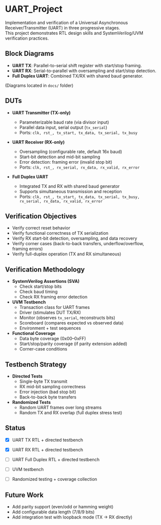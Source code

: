 # UART_Project
Implementation and verification of a Universal Asynchronous Receiver/Transmitter (UART) in three progressive stages.  
This project demonstrates RTL design skills and SystemVerilog/UVM verification practices.  


## Block Diagrams
- **UART TX**: Parallel-to-serial shift register with start/stop framing.
- **UART RX**: Serial-to-parallel with oversampling and start/stop detection.
- **Full Duplex UART**: Combined TX/RX with shared baud generator.  

(Diagrams located in `docs/` folder)

## DUTs
- **UART Transmitter (TX-only)**
  - Parameterizable baud rate (via divisor input)
  - Parallel data input, serial output (`tx_serial`)
  - Ports: `clk, rst_, tx_start, tx_data, tx_serial, tx_busy`

- **UART Receiver (RX-only)**
  - Oversampling (configurable rate, default 16x baud)
  - Start-bit detection and mid-bit sampling
  - Error detection: framing error (invalid stop bit)
  - Ports: `clk, rst_, rx_serial, rx_data, rx_valid, rx_error`

- **Full Duplex UART**
  - Integrated TX and RX with shared baud generator
  - Supports simultaneous transmission and reception
  - Ports: `clk, rst_, tx_start, tx_data, tx_serial, tx_busy, rx_serial, rx_data, rx_valid, rx_error`


## Verification Objectives
- Verify correct reset behavior
- Verify functional correctness of TX serialization
- Verify RX start-bit detection, oversampling, and data recovery
- Verify corner cases (back-to-back transfers, underflow/overflow, framing errors)
- Verify full-duplex operation (TX and RX simultaneous)


## Verification Methodology
- **SystemVerilog Assertions (SVA)**  
  - Check start/stop bits
  - Check baud timing
  - Check RX framing error detection
- **UVM Testbench**  
  - Transaction class for UART frames
  - Driver (stimulates DUT TX/RX)
  - Monitor (observes `tx_serial`, reconstructs bits)
  - Scoreboard (compares expected vs observed data)
  - Environment + test sequences
- **Functional Coverage**  
  - Data byte coverage (0x00–0xFF)
  - Start/stop/parity coverage (if parity extension added)
  - Corner-case conditions


## Testbench Strategy
- **Directed Tests**
  - Single-byte TX transmit
  - RX mid-bit sampling correctness
  - Error injection (bad stop bit)
  - Back-to-back byte transfers
- **Randomized Tests**
  - Random UART frames over long streams
  - Random TX and RX overlap (full duplex stress test)
  
## Status
- [x] UART TX RTL + directed testbench
- [x] UART RX RTL + directed testbench
- [ ] UART Full Duplex RTL + directed testbench 
- [ ] UVM testbench
- [ ] Randomized testing + coverage collection


## Future Work
- Add parity support (even/odd or hamming weight)
- Add configurable data length (7/8/9 bits)
- Add integration test with loopback mode (TX → RX directly)